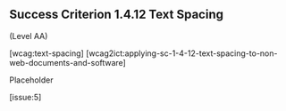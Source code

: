 ## Success Criterion 1.4.12 Text Spacing

(Level AA)

[wcag:text-spacing]
[wcag2ict:applying-sc-1-4-12-text-spacing-to-non-web-documents-and-software]

Placeholder

[issue:5]
